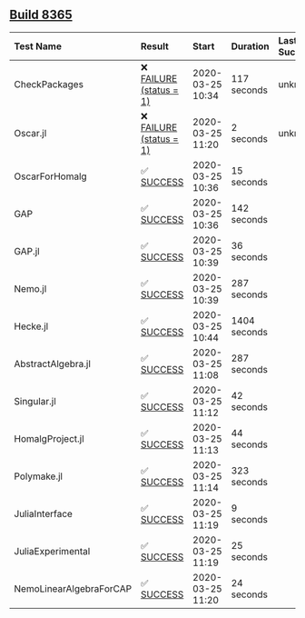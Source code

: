 ## [Build 8365](https://oscarci.mathematik.uni-kl.de/job/oscar/8365/)

| Test Name    | Result | Start | Duration | Last Success |
|:-------------|:-------|:------|:---------|:-------------|
| CheckPackages | ❌ [FAILURE (status = 1)](https://oscarci.mathematik.uni-kl.de/job/oscar/8365/artifact/logs/build-8365/CheckPackages.log) | 2020-03-25 10:34 | 117 seconds | unknown |
| Oscar.jl | ❌ [FAILURE (status = 1)](https://oscarci.mathematik.uni-kl.de/job/oscar/8365/artifact/logs/build-8365/Oscar.jl.log) | 2020-03-25 11:20 | 2 seconds | unknown |
| OscarForHomalg | ✅ [SUCCESS](https://oscarci.mathematik.uni-kl.de/job/oscar/8365/artifact/logs/build-8365/OscarForHomalg.log) | 2020-03-25 10:36 | 15 seconds |  |
| GAP | ✅ [SUCCESS](https://oscarci.mathematik.uni-kl.de/job/oscar/8365/artifact/logs/build-8365/GAP.log) | 2020-03-25 10:36 | 142 seconds |  |
| GAP.jl | ✅ [SUCCESS](https://oscarci.mathematik.uni-kl.de/job/oscar/8365/artifact/logs/build-8365/GAP.jl.log) | 2020-03-25 10:39 | 36 seconds |  |
| Nemo.jl | ✅ [SUCCESS](https://oscarci.mathematik.uni-kl.de/job/oscar/8365/artifact/logs/build-8365/Nemo.jl.log) | 2020-03-25 10:39 | 287 seconds |  |
| Hecke.jl | ✅ [SUCCESS](https://oscarci.mathematik.uni-kl.de/job/oscar/8365/artifact/logs/build-8365/Hecke.jl.log) | 2020-03-25 10:44 | 1404 seconds |  |
| AbstractAlgebra.jl | ✅ [SUCCESS](https://oscarci.mathematik.uni-kl.de/job/oscar/8365/artifact/logs/build-8365/AbstractAlgebra.jl.log) | 2020-03-25 11:08 | 287 seconds |  |
| Singular.jl | ✅ [SUCCESS](https://oscarci.mathematik.uni-kl.de/job/oscar/8365/artifact/logs/build-8365/Singular.jl.log) | 2020-03-25 11:12 | 42 seconds |  |
| HomalgProject.jl | ✅ [SUCCESS](https://oscarci.mathematik.uni-kl.de/job/oscar/8365/artifact/logs/build-8365/HomalgProject.jl.log) | 2020-03-25 11:13 | 44 seconds |  |
| Polymake.jl | ✅ [SUCCESS](https://oscarci.mathematik.uni-kl.de/job/oscar/8365/artifact/logs/build-8365/Polymake.jl.log) | 2020-03-25 11:14 | 323 seconds |  |
| JuliaInterface | ✅ [SUCCESS](https://oscarci.mathematik.uni-kl.de/job/oscar/8365/artifact/logs/build-8365/JuliaInterface.log) | 2020-03-25 11:19 | 9 seconds |  |
| JuliaExperimental | ✅ [SUCCESS](https://oscarci.mathematik.uni-kl.de/job/oscar/8365/artifact/logs/build-8365/JuliaExperimental.log) | 2020-03-25 11:19 | 25 seconds |  |
| NemoLinearAlgebraForCAP | ✅ [SUCCESS](https://oscarci.mathematik.uni-kl.de/job/oscar/8365/artifact/logs/build-8365/NemoLinearAlgebraForCAP.log) | 2020-03-25 11:20 | 24 seconds |  |
